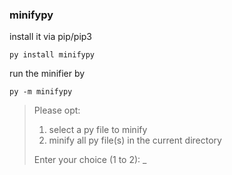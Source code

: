 ### minifypy
install it via pip/pip3
```
py install minifypy
```
run the minifier by
```
py -m minifypy
```
>Please opt:
>1. select a py file to minify
>2. minify all py file(s) in the current directory
>
>Enter your choice (1 to 2): _
